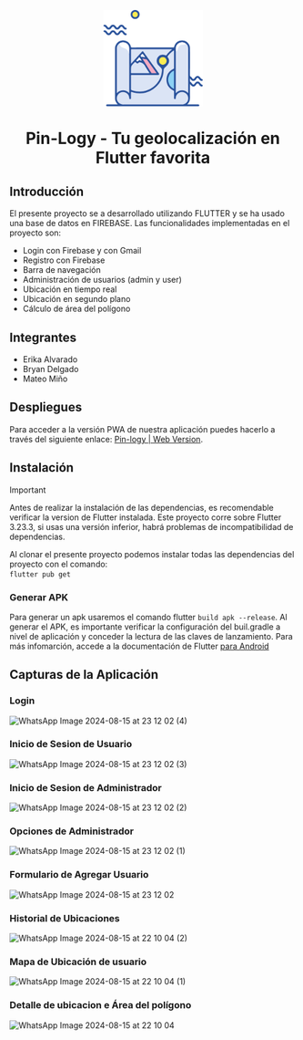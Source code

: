<p align="center">
  <img src="https://github.com/bryandelgado99/Pin-logy/blob/17bc5c21b949f4d0779d35dc47fc3b8e12de9824/assets/icon.png" width="175" align="center"/>
  <h1 align="center"> Pin-Logy - Tu geolocalización en Flutter favorita </h1>
</p>

## Introducción
El presente proyecto se a desarrollado utilizando FLUTTER y se ha usado una base de datos en FIREBASE. Las funcionalidades implementadas en el proyecto son:
- Login con Firebase y con Gmail
- Registro con Firebase
- Barra de navegación
- Administración de usuarios (admin y user)
- Ubicación en tiempo real
- Ubicación en segundo plano
- Cálculo de área del polígono

## Integrantes
- Erika Alvarado
- Bryan Delgado
- Mateo Miño

## Despliegues
Para acceder a la versión PWA de nuestra aplicación puedes hacerlo a través del siguiente enlace: [Pin-logy | Web Version](https://pin-logy-8f8ac.web.app/).

## Instalación
>[!IMPORTANT]
>Antes de realizar la instalación de las dependencias, es recomendable verificar la version de Flutter instalada.
>Este proyecto corre sobre Flutter 3.23.3, si usas una versión inferior, habrá problemas de incompatibilidad de dependencias.  

Al clonar el presente proyecto podemos instalar todas las dependencias del proyecto con el comando:  
``` flutter pub get ```

### Generar APK
Para generar un apk usaremos el comando flutter 
``` build apk --release ```. 
Al generar el APK, es importante verificar la configuración del buil.gradle a nivel de aplicación y conceder la lectura de las claves de lanzamiento. Para más infomarción, accede a la documentación de Flutter [para Android](https://docs.flutter.dev/deployment/android#signing-the-app)

## Capturas de la Aplicación
### Login

![WhatsApp Image 2024-08-15 at 23 12 02 (4)](https://github.com/user-attachments/assets/7f525f84-ee38-45f6-a84d-d002197117a6)

### Inicio de Sesion de Usuario

![WhatsApp Image 2024-08-15 at 23 12 02 (3)](https://github.com/user-attachments/assets/aed033f1-34d1-4dc6-8345-8b62a0a6c040)

### Inicio de Sesion de Administrador

![WhatsApp Image 2024-08-15 at 23 12 02 (2)](https://github.com/user-attachments/assets/a97b4693-c87d-48e5-bcce-bfcf67d80df2)

### Opciones de Administrador

![WhatsApp Image 2024-08-15 at 23 12 02 (1)](https://github.com/user-attachments/assets/dc62ba07-a9b4-4f6c-a182-01ac998476f3)

### Formulario de Agregar Usuario

![WhatsApp Image 2024-08-15 at 23 12 02](https://github.com/user-attachments/assets/035b0b90-23e6-42ff-8646-4ad43006744a)

### Historial de Ubicaciones

![WhatsApp Image 2024-08-15 at 22 10 04 (2)](https://github.com/user-attachments/assets/81f34781-cea0-4d33-a601-5f9b814d64a3)

### Mapa de Ubicación de usuario

![WhatsApp Image 2024-08-15 at 22 10 04 (1)](https://github.com/user-attachments/assets/e25abc74-c45f-4fb6-910a-cb5d9d7e0a0e)

### Detalle de ubicacion e Área del polígono

![WhatsApp Image 2024-08-15 at 22 10 04](https://github.com/user-attachments/assets/5eebd6cf-cd38-42ff-8c43-2382e6a6f9bd)


